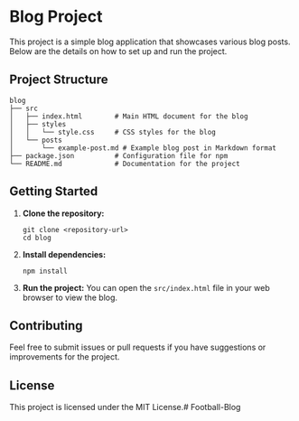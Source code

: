 # Blog Project

This project is a simple blog application that showcases various blog posts. Below are the details on how to set up and run the project.

## Project Structure

```
blog
├── src
│   ├── index.html        # Main HTML document for the blog
│   ├── styles
│   │   └── style.css     # CSS styles for the blog
│   └── posts
│       └── example-post.md # Example blog post in Markdown format
├── package.json          # Configuration file for npm
└── README.md             # Documentation for the project
```

## Getting Started

1. **Clone the repository:**
   ```
   git clone <repository-url>
   cd blog
   ```

2. **Install dependencies:**
   ```
   npm install
   ```

3. **Run the project:**
   You can open the `src/index.html` file in your web browser to view the blog.

## Contributing

Feel free to submit issues or pull requests if you have suggestions or improvements for the project.

## License

This project is licensed under the MIT License.#   F o o t b a l l - B l o g  
 